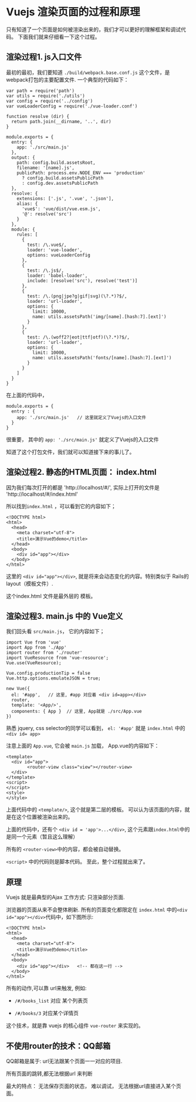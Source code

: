 # Vuejs 渲染页面的过程和原理

只有知道了一个页面是如何被渲染出来的，我们才可以更好的理解框架和调试代码。 下面我们就来仔细看一下这个过程。

## 渲染过程1. js入口文件

最初的最初，我们要知道  `./build/webpack.base.conf.js` 这个文件，是webpack打包的主要配置文件. 一个典型的代码如下：

```
var path = require('path')
var utils = require('./utils')
var config = require('../config')
var vueLoaderConfig = require('./vue-loader.conf')

function resolve (dir) {
  return path.join(__dirname, '..', dir)
}

module.exports = {
  entry: {
    app: './src/main.js'
  },
  output: {
    path: config.build.assetsRoot,
    filename: '[name].js',
    publicPath: process.env.NODE_ENV === 'production'
      ? config.build.assetsPublicPath
      : config.dev.assetsPublicPath
  },
  resolve: {
    extensions: ['.js', '.vue', '.json'],
    alias: {
      'vue$': 'vue/dist/vue.esm.js',
      '@': resolve('src')
    }
  },
  module: {
    rules: [
      {
        test: /\.vue$/,
        loader: 'vue-loader',
        options: vueLoaderConfig
      },
      {
        test: /\.js$/,
        loader: 'babel-loader',
        include: [resolve('src'), resolve('test')]
      },
      {
        test: /\.(png|jpe?g|gif|svg)(\?.*)?$/,
        loader: 'url-loader',
        options: {
          limit: 10000,
          name: utils.assetsPath('img/[name].[hash:7].[ext]')
        }
      },
      {
        test: /\.(woff2?|eot|ttf|otf)(\?.*)?$/,
        loader: 'url-loader',
        options: {
          limit: 10000,
          name: utils.assetsPath('fonts/[name].[hash:7].[ext]')
        }
      }
    ]
  }
}

```

在上面的代码中，

```
module.exports = {
  entry : {
    app: './src/main.js'   // 这里就定义了Vuejs的入口文件
  }
}
```

很重要， 其中的 `app: './src/main.js'` 就定义了Vuejs的入口文件

知道了这个打包文件，我们就可以知道接下来的事儿了。

## 渲染过程2. 静态的HTML页面： index.html

因为我们每次打开的都是 'http://localhost/#/', 实际上打开的文件是 'http://localhost/#/index.html'

所以找到`index.html` ，可以看到它的内容如下；

```
<!DOCTYPE html>
<html>
  <head>
    <meta charset="utf-8">
    <title>演示Vue的demo</title>
  </head>
  <body>
    <div id="app"></div>
  </body>
</html>
```

这里的  `<div id="app"></div>`, 就是将来会动态变化的内容。特别类似于 Rails的 layout（模板文件）. 

这个index.html 文件是最外层的 模板。 

## 渲染过程3. main.js 中的 Vue定义

我们回头看 `src/main.js`， 它的内容如下；

```
import Vue from 'vue'
import App from './App'
import router from './router'
import VueResource from 'vue-resource';
Vue.use(VueResource);

Vue.config.productionTip = false
Vue.http.options.emulateJSON = true;

new Vue({
  el: '#app',   // 这里, #app 对应着 <div id=app></div>
  router,
  template: '<App/>',
  components: { App }  // 这里, App就是 ./src/App.vue
})
```

熟悉 jquery, css selector的同学可以看到， `el: '#app'` 就是 `index.html` 中的 `<div id= app>`

注意上面的 `App.vue`,  它会被 `main.js`  加载， App.vue的内容如下：

```
<template>
  <div id="app">
		<router-view class="view"></router-view>
  </div>
</template>
<script>
</script>
<style>
</style>
```

上面代码中的 `<template/>`,  这个就是第二层的模板。 可以认为该页面的内容，就是在这个位置被渲染出来的。

上面的代码中，还有个 `<div id = 'app'>...</div>`, 这个元素跟`index.html`中的是同一个元素（暂且这么理解）

所有的 `<router-view>`中的内容，都会被自动替换。

`<script>` 中的代码则是脚本代码。 至此，整个过程就出来了。

## 原理

Vuejs 就是最典型的Ajax 工作方式:  只渲染部分页面.

浏览器的页面从来不会整体刷新. 所有的页面变化都限定在 `index.html` 中的`<div id="app"></div>`代码中，如下图所示:

```
<!DOCTYPE html>
<html>
  <head>
    <meta charset="utf-8">
    <title>演示Vue的demo</title>
  </head>
  <body>
    <div id="app"></div>   <!-- 都在这一行 -->
  </body>
</html>
```

所有的动作,可以靠 url来触发, 例如:

- `/#/books_list` 对应 某个列表页

- `/#/books/3` 对应某个详情页

这个技术，就是靠 vuejs 的核心组件 `vue-router` 来实现的。  

## 不使用router的技术：QQ邮箱

QQ邮箱是属于: url无法跟某个页面一一对应的项目.

所有页面的跳转,都无法根据url 来判断

最大的特点： 无法保存页面的状态， 难以调试， 无法根据url直接进入某个页面。


